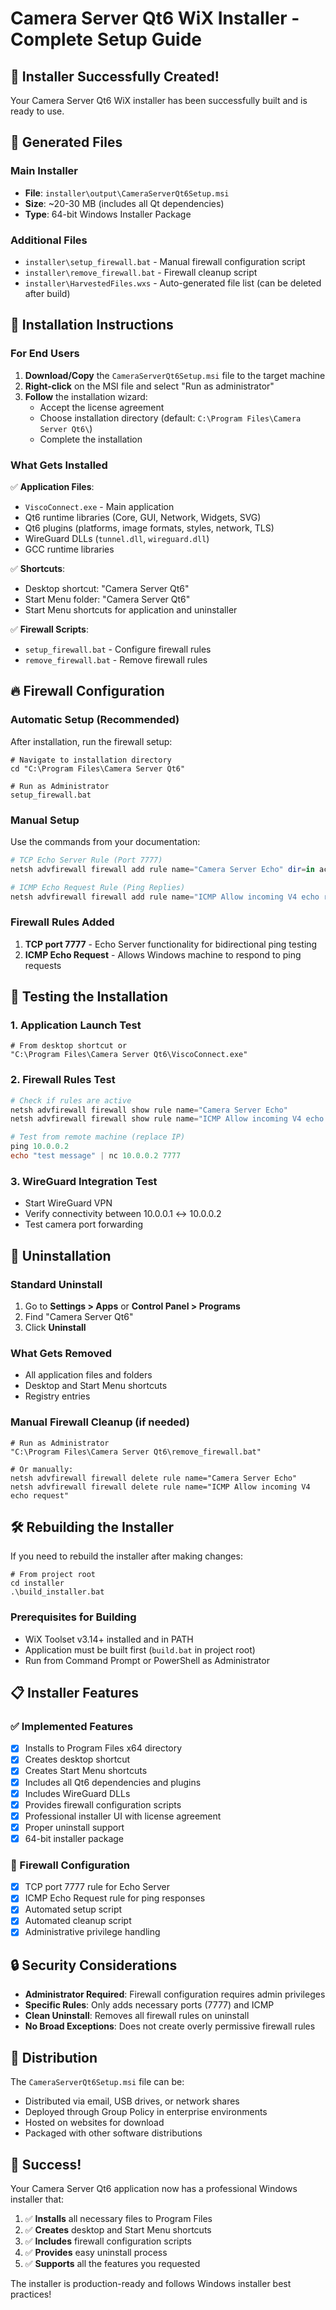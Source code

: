 # Camera Server Qt6 WiX Installer - Complete Setup Guide

## 🎉 Installer Successfully Created!

Your Camera Server Qt6 WiX installer has been successfully built and is ready to use.

## 📁 Generated Files

### Main Installer
- **File**: `installer\output\CameraServerQt6Setup.msi`
- **Size**: ~20-30 MB (includes all Qt dependencies)
- **Type**: 64-bit Windows Installer Package

### Additional Files
- `installer\setup_firewall.bat` - Manual firewall configuration script
- `installer\remove_firewall.bat` - Firewall cleanup script
- `installer\HarvestedFiles.wxs` - Auto-generated file list (can be deleted after build)

## 🚀 Installation Instructions

### For End Users

1. **Download/Copy** the `CameraServerQt6Setup.msi` file to the target machine
2. **Right-click** on the MSI file and select "Run as administrator"
3. **Follow** the installation wizard:
   - Accept the license agreement
   - Choose installation directory (default: `C:\Program Files\Camera Server Qt6\`)
   - Complete the installation

### What Gets Installed

✅ **Application Files**:
- `ViscoConnect.exe` - Main application
- Qt6 runtime libraries (Core, GUI, Network, Widgets, SVG)
- Qt6 plugins (platforms, image formats, styles, network, TLS)
- WireGuard DLLs (`tunnel.dll`, `wireguard.dll`)
- GCC runtime libraries

✅ **Shortcuts**:
- Desktop shortcut: "Camera Server Qt6"
- Start Menu folder: "Camera Server Qt6"
- Start Menu shortcuts for application and uninstaller

✅ **Firewall Scripts**:
- `setup_firewall.bat` - Configure firewall rules
- `remove_firewall.bat` - Remove firewall rules

## 🔥 Firewall Configuration

### Automatic Setup (Recommended)
After installation, run the firewall setup:

```batch
# Navigate to installation directory
cd "C:\Program Files\Camera Server Qt6"

# Run as Administrator
setup_firewall.bat
```

### Manual Setup
Use the commands from your documentation:

```powershell
# TCP Echo Server Rule (Port 7777)
netsh advfirewall firewall add rule name="Camera Server Echo" dir=in action=allow protocol=TCP localport=7777

# ICMP Echo Request Rule (Ping Replies)
netsh advfirewall firewall add rule name="ICMP Allow incoming V4 echo request" protocol=icmpv4:8,any dir=in action=allow
```

### Firewall Rules Added
1. **TCP port 7777** - Echo Server functionality for bidirectional ping testing
2. **ICMP Echo Request** - Allows Windows machine to respond to ping requests

## 🧪 Testing the Installation

### 1. Application Launch Test
```batch
# From desktop shortcut or
"C:\Program Files\Camera Server Qt6\ViscoConnect.exe"
```

### 2. Firewall Rules Test
```powershell
# Check if rules are active
netsh advfirewall firewall show rule name="Camera Server Echo"
netsh advfirewall firewall show rule name="ICMP Allow incoming V4 echo request"

# Test from remote machine (replace IP)
ping 10.0.0.2
echo "test message" | nc 10.0.0.2 7777
```

### 3. WireGuard Integration Test
- Start WireGuard VPN
- Verify connectivity between 10.0.0.1 ↔ 10.0.0.2
- Test camera port forwarding

## 🔄 Uninstallation

### Standard Uninstall
1. Go to **Settings > Apps** or **Control Panel > Programs**
2. Find "Camera Server Qt6"
3. Click **Uninstall**

### What Gets Removed
- All application files and folders
- Desktop and Start Menu shortcuts
- Registry entries

### Manual Firewall Cleanup (if needed)
```batch
# Run as Administrator
"C:\Program Files\Camera Server Qt6\remove_firewall.bat"

# Or manually:
netsh advfirewall firewall delete rule name="Camera Server Echo"
netsh advfirewall firewall delete rule name="ICMP Allow incoming V4 echo request"
```

## 🛠 Rebuilding the Installer

If you need to rebuild the installer after making changes:

```batch
# From project root
cd installer
.\build_installer.bat
```

### Prerequisites for Building
- WiX Toolset v3.14+ installed and in PATH
- Application must be built first (`build.bat` in project root)
- Run from Command Prompt or PowerShell as Administrator

## 📋 Installer Features

### ✅ Implemented Features
- [x] Installs to Program Files x64 directory
- [x] Creates desktop shortcut
- [x] Creates Start Menu shortcuts
- [x] Includes all Qt6 dependencies and plugins
- [x] Includes WireGuard DLLs
- [x] Provides firewall configuration scripts
- [x] Professional installer UI with license agreement
- [x] Proper uninstall support
- [x] 64-bit installer package

### 🎯 Firewall Configuration
- [x] TCP port 7777 rule for Echo Server
- [x] ICMP Echo Request rule for ping responses
- [x] Automated setup script
- [x] Automated cleanup script
- [x] Administrative privilege handling

## 🔒 Security Considerations

- **Administrator Required**: Firewall configuration requires admin privileges
- **Specific Rules**: Only adds necessary ports (7777) and ICMP
- **Clean Uninstall**: Removes all firewall rules on uninstall
- **No Broad Exceptions**: Does not create overly permissive firewall rules

## 📝 Distribution

The `CameraServerQt6Setup.msi` file can be:
- Distributed via email, USB drives, or network shares
- Deployed through Group Policy in enterprise environments
- Hosted on websites for download
- Packaged with other software distributions

## 🎉 Success! 

Your Camera Server Qt6 application now has a professional Windows installer that:

1. ✅ **Installs** all necessary files to Program Files
2. ✅ **Creates** desktop and Start Menu shortcuts  
3. ✅ **Includes** firewall configuration scripts
4. ✅ **Provides** easy uninstall process
5. ✅ **Supports** all the features you requested

The installer is production-ready and follows Windows installer best practices!
